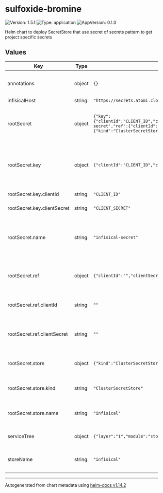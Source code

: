 # sulfoxide-bromine

![Version: 1.5.1](https://img.shields.io/badge/Version-1.5.1-informational?style=flat-square) ![Type: application](https://img.shields.io/badge/Type-application-informational?style=flat-square) ![AppVersion: 0.1.0](https://img.shields.io/badge/AppVersion-0.1.0-informational?style=flat-square)

Helm chart to deploy SecretStore that use secret of secrets pattern to get project specific secrets

## Values

| Key | Type | Default | Description |
|-----|------|---------|-------------|
| annotations | object | `{}` | Additional annotations to add to the store and external secret |
| infisicalHost | string | `"https://secrets.atomi.cloud"` |  |
| rootSecret | object | `{"key":{"clientId":"CLIENT_ID","clientSecret":"CLIENT_SECRET"},"name":"infisical-secret","ref":{"clientId":"","clientSecret":""},"store":{"kind":"ClusterSecretStore","name":"infisical"}}` | The configuration to use external secret to obtain the root infisical client ID/Secret for secret of secret pattern |
| rootSecret.key | object | `{"clientId":"CLIENT_ID","clientSecret":"CLIENT_SECRET"}` | Secret Key of the kubernetes secret generated of the proxy infisical client ID/Secret (main purpose is to de-conflict) |
| rootSecret.key.clientId | string | `"CLIENT_ID"` | Key of the infisical client ID |
| rootSecret.key.clientSecret | string | `"CLIENT_SECRET"` | Key of the infisical client Secret |
| rootSecret.name | string | `"infisical-secret"` | Name of kubernetes secret generated of the proxy doppler token (main purpose is to de-conflict) |
| rootSecret.ref | object | `{"clientId":"","clientSecret":""}` | Reference from the secret of secrets vault for the proxy client ID/Secret (need to configure) |
| rootSecret.ref.clientId | string | `""` | Reference in the secret of secrets vault for the proxy infisical client ID |
| rootSecret.ref.clientSecret | string | `""` | Reference in the secret of secrets vault for the proxy infisical client Secret |
| rootSecret.store | object | `{"kind":"ClusterSecretStore","name":"infisical"}` | Store Configuration for the secret of secrets vault for the proxy token) |
| rootSecret.store.kind | string | `"ClusterSecretStore"` | `ClusterSecretStore` or `SecretStore`. Defaults to `ClusterSecretStore` |
| rootSecret.store.name | string | `"infisical"` | Name of the secret store to be created to contain the proxy token |
| serviceTree | object | `{"layer":"1","module":"store","platform":"sulfoxide","service":"bromine"}` | AtomiCloud Service Tree. See [ServiceTree](https://atomicloud.larksuite.com/wiki/OkfJwTXGFiMJkrk6W3RuwRrZs64?theme=DARK&contentTheme=DARK#MHw5d76uDo2tBLx86cduFQMRsBb) |
| storeName | string | `"infisical"` | Name of the store to be created to contain all of infisical's secrets |

----------------------------------------------
Autogenerated from chart metadata using [helm-docs v1.14.2](https://github.com/norwoodj/helm-docs/releases/v1.14.2)
